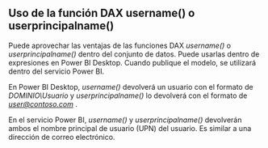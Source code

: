 ## <a name="using-the-username-or-userprincipalname-dax-function"></a>Uso de la función DAX username() o userprincipalname()
Puede aprovechar las ventajas de las funciones DAX *username()* o *userprincipalname()* dentro del conjunto de datos. Puede usarlas dentro de expresiones en Power BI Desktop. Cuando publique el modelo, se utilizará dentro del servicio Power BI.

En Power BI Desktop, *username()* devolverá un usuario con el formato de *DOMINIO\Usuario* y *userprincipalname()* lo devolverá con el formato de *user@contoso.com* .

En el servicio Power BI, *username()* y *userprincipalname()* devolverán ambos el nombre principal de usuario (UPN) del usuario. Es similar a una dirección de correo electrónico.

